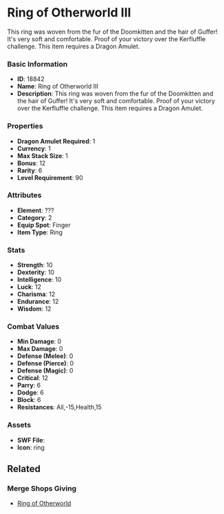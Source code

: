 # Ring of Otherworld III

This ring was woven from the fur of the Doomkitten and the hair of Guffer! It's very soft and comfortable. Proof of your victory over the Kerfluffle challenge. This item requires a Dragon Amulet.

### Basic Information

- **ID**: 18842
- **Name**: Ring of Otherworld III
- **Description**: This ring was woven from the fur of the Doomkitten and the hair of Guffer! It&#039;s very soft and comfortable. Proof of your victory over the Kerfluffle challenge. This item requires a Dragon Amulet.

### Properties

- **Dragon Amulet Required**: 1
- **Currency**: 1
- **Max Stack Size**: 1
- **Bonus**: 12
- **Rarity**: 6
- **Level Requirement**: 90

### Attributes

- **Element**: ???
- **Category**: 2
- **Equip Spot**: Finger
- **Item Type**: Ring

### Stats

- **Strength**: 10
- **Dexterity**: 10
- **Intelligence**: 10
- **Luck**: 12
- **Charisma**: 12
- **Endurance**: 12
- **Wisdom**: 12

### Combat Values

- **Min Damage**: 0
- **Max Damage**: 0
- **Defense (Melee)**: 0
- **Defense (Pierce)**: 0
- **Defense (Magic)**: 0
- **Critical**: 12
- **Parry**: 6
- **Dodge**: 6
- **Block**: 6
- **Resistances**: All,-15,Health,15

### Assets

- **SWF File**: 
- **Icon**: ring

## Related

### Merge Shops Giving

- [Ring of Otherworld](../merge-shops/305-ring-of-otherworld.md)

